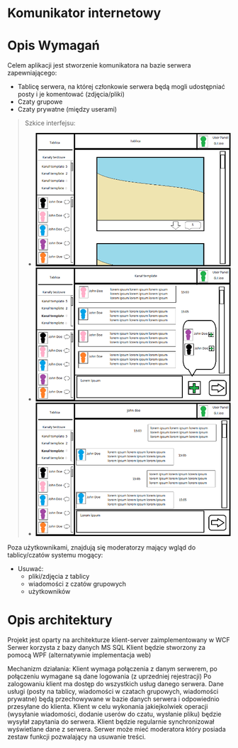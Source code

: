 # Komunikator internetowy


# Opis Wymagań

Celem aplikacji jest stworzenie komunikatora na bazie serwera zapewniającego:

 - Tablicę serwera, na której członkowie serwera będą mogli  udostępniać posty i je komentować (zdjęcia/pliki)
 - Czaty grupowe
 - Czaty prywatne (między userami)
 
 >Szkice interfejsu:
 > - ![Tablica](https://github.com/Thyvenin/Specyfikacja/blob/main/PanelTablica.png)
 > - ![Czaty grupowe](https://github.com/Thyvenin/Specyfikacja/blob/main/PanelGrupowy.png)
 > - ![Czaty prywatne ](https://github.com/Thyvenin/Specyfikacja/blob/main/PanelDM.png)

Poza użytkownikami, znajdują się moderatorzy  mający wgląd do tablicy/czatów systemu mogący:
- Usuwać:
	- pliki/zdjęcia z tablicy
	- wiadomości z czatów grupowych
	- użytkowników
	
# Opis architektury

Projekt jest oparty  na architekturze klient-server zaimplementowany w WCF 
Serwer korzysta z bazy danych MS SQL
Klient będzie stworzony za pomocą WPF (alternatywnie implementacja web) 
  
Mechanizm działania:
Klient wymaga połączenia z danym serwerem, po połączeniu wymagane są dane logowania (z uprzedniej rejestracji)
Po zalogowaniu klient ma dostęp do wszystkich usług danego serwera.
Dane usługi (posty na tablicy, wiadomości w czatach grupowych, wiadomości prywatne) będą przechowywane w bazie danych serwera i odpowiednio przesyłane do klienta.
Klient w celu wykonania jakiejkolwiek operacji (wysyłanie wiadomości, dodanie userów do czatu, wysłanie pliku) będzie wysyłał zapytania do serwera.
Klient będzie regularnie synchronizował wyświetlane dane z serwera.
Serwer może mieć moderatora który posiada zestaw funkcji pozwalający na usuwanie treści.





